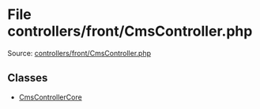 File controllers/front/CmsController.php
=========

Source: [controllers/front/CmsController.php](https://github.com/PrestaShop/PrestaShop/blob/1.6.0.12/controllers/front/CmsController.php)


Classes
-------

* [CmsControllerCore](class.CmsControllerCore.md)


